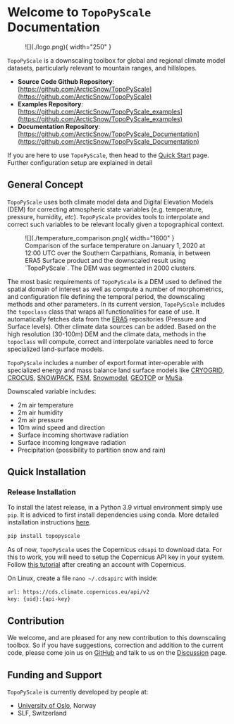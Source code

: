 # Welcome to `TopoPyScale` Documentation



<figure markdown>
  ![](./logo.png){ width="250" }
</figure>

`TopoPyScale` is a downscaling toolbox for global and regional climate model datasets, particularly relevant to mountain ranges, and hillslopes. 

- **Source Code Github Repository**: [https://github.com/ArcticSnow/TopoPyScale](https://github.com/ArcticSnow/TopoPyScale)
- **Examples Repository**: [https://github.com/ArcticSnow/TopoPyScale_examples](https://github.com/ArcticSnow/TopoPyScale_examples)
- **Documentation Repository**: [https://github.com/ArcticSnow/TopoPyScale_Documentation](https://github.com/ArcticSnow/TopoPyScale_Documentation)

If you are here to use `TopoPyScale`, then head to the [Quick Start](./02_quickstart.md) page. Further configuration setup are explained in detail

## General Concept

`TopoPyScale` uses both climate model data and Digital Elevation Models (DEM) for correcting atmospheric state variables (e.g. temperature, pressure, humidity, *etc*). `TopoPyScale` provides tools to interpolate and correct such variables to be relevant locally given a topographical context. 

<figure markdown>
  ![](./temperature_comparison.png){ width="1600" }
  <figcaption>Comparison of the surface temperature on January 1, 2020 at 12:00 UTC over the Southern Carpathians, Romania, in between ERA5 Surface product and the downscaled result using `TopoPyScale`. The DEM was segmented in 2000 clusters.</figcaption>
</figure>

The most basic requirements of `TopoPyScale` is a DEM used to defined the spatial domain of interest as well as compute a number of morphometrics, and configuration file defining the temporal period, the downscaling methods and other parameters. In its current version, `TopoPyScale` includes the `topoclass` class that wraps all functionalities for ease of use. It automatically fetches data from the [ERA5](https://cds.climate.copernicus.eu/cdsapp#!/dataset/reanalysis-era5-pressure-levels?tab=overview) repositories (Pressure and Surface levels). Other climate data sources can be added. Based on the high resolution (30-100m) DEM and the climate data, methods in the `topoclass` will compute, correct and interpolate variables need to force specialized land-surface models.

`TopoPyScale` includes a number of export format inter-operable with specialized energy and mass balance land surface models like [CRYOGRID](https://github.com/CryoGrid/CryoGridCommunity_source), [CROCUS](http://bibliotheque.meteo.fr/exl-php/cadcgp.php?CMD=CHERCHE&MODELE=vues/mf_-_internet_recherche_avancee_anonyme/tpl-r.html&WHERE_IS_DOC_REF_LIT=DOC00019133&&TABLE=ILS_DOC), [SNOWPACK](https://www.slf.ch/en/services-and-products/snowpack.html), [FSM](https://github.com/RichardEssery/FSM), [Snowmodel](https://srs.fs.usda.gov/pubs/26319), [GEOTOP](http://geotopmodel.github.io/geotop/) or [MuSa](https://github.com/ealonsogzl/MuSA).

Downscaled variable includes:

- 2m air temperature
- 2m air humidity
- 2m air pressure
- 10m wind speed and direction
- Surface incoming shortwave radiation
- Surface incoming longwave radiation
- Precipitation (possibility to partition snow and rain)

## Quick Installation

### Release Installation
To install the latest release, in a Python 3.9 virtual environment simply use `pip`. It is adviced to first install dependencies using conda. More detailed installation instructions [here](./01_install.md).

```bash
pip install topopyscale
```

As of now, `TopoPyScale` uses the Copernicus `cdsapi` to download data. For this to work, you will need to setup the Copernicus API key in your system. Follow [this tutorial](https://cds.climate.copernicus.eu/api-how-to#install-the-cds-api-key) after creating an account with Copernicus. 

On Linux, create a file `nano ~/.cdsapirc` with inside:
```text
url: https://cds.climate.copernicus.eu/api/v2
key: {uid}:{api-key}
```

## Contribution

We welcome, and are pleased for any new contribution to this downscaling toolbox. So if you have suggestions, correction and addition to the current code, please come join us on [GitHub](https://github.com/ArcticSnow/TopoPyScale) and talk to us on the [Discussion](https://github.com/ArcticSnow/TopoPyScale/discussions) page.

## Funding and Support

`TopoPyScale` is currently developed by people at:

- [University of Oslo](https://www.mn.uio.no/geo/english/), Norway
- SLF, Switzerland